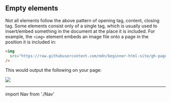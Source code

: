 ## Empty elements

Not all elements follow the above pattern of opening tag, content, closing tag. Some elements consist only of a single tag, which is usually used to insert/embed something in the document at the place it is included. For example, the `<img>` element embeds an image file onto a page in the position it is included in:

```html
<img
  src="https://raw.githubusercontent.com/mdn/beginner-html-site/gh-pages/images/firefox-icon.png"
/>
```

This would output the following on your page:

<div>
<img src="https://raw.githubusercontent.com/mdn/beginner-html-site/gh-pages/images/firefox-icon.png"/>
</div>

---

import Nav from './Nav'

<Nav/>
